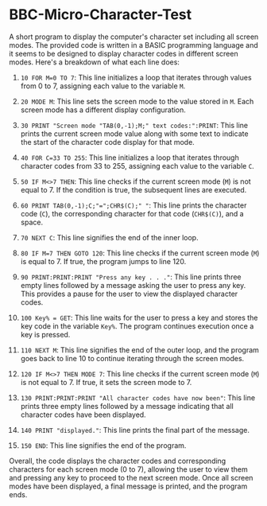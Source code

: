 # BBC-Micro-Character-Test
A short program to display the computer's character set including all screen modes.
The provided code is written in a BASIC programming language and it seems to be designed to display character codes in different screen modes. Here's a breakdown of what each line does:

1. `10 FOR M=0 TO 7`: This line initializes a loop that iterates through values from 0 to 7, assigning each value to the variable `M`.

2. `20 MODE M`: This line sets the screen mode to the value stored in `M`. Each screen mode has a different display configuration.

3. `30 PRINT "Screen mode "TAB(0,-1);M;" text codes:":PRINT`: This line prints the current screen mode value along with some text to indicate the start of the character code display for that mode.

4. `40 FOR C=33 TO 255`: This line initializes a loop that iterates through character codes from 33 to 255, assigning each value to the variable `C`.

5. `50 IF M<>7 THEN`: This line checks if the current screen mode (`M`) is not equal to 7. If the condition is true, the subsequent lines are executed.

6. `60 PRINT TAB(0,-1);C;"=";CHR$(C);" "`: This line prints the character code (`C`), the corresponding character for that code (`CHR$(C)`), and a space.

7. `70 NEXT C`: This line signifies the end of the inner loop.

8. `80 IF M=7 THEN GOTO 120`: This line checks if the current screen mode (`M`) is equal to 7. If true, the program jumps to line 120.

9. `90 PRINT:PRINT:PRINT "Press any key . . ."`: This line prints three empty lines followed by a message asking the user to press any key. This provides a pause for the user to view the displayed character codes.

10. `100 Key% = GET`: This line waits for the user to press a key and stores the key code in the variable `Key%`. The program continues execution once a key is pressed.

11. `110 NEXT M`: This line signifies the end of the outer loop, and the program goes back to line 10 to continue iterating through the screen modes.

12. `120 IF M<>7 THEN MODE 7`: This line checks if the current screen mode (`M`) is not equal to 7. If true, it sets the screen mode to 7.

13. `130 PRINT:PRINT:PRINT "All character codes have now been"`: This line prints three empty lines followed by a message indicating that all character codes have been displayed.

14. `140 PRINT "displayed."`: This line prints the final part of the message.

15. `150 END`: This line signifies the end of the program.

Overall, the code displays the character codes and corresponding characters for each screen mode (0 to 7), allowing the user to view them and pressing any key to proceed to the next screen mode. Once all screen modes have been displayed, a final message is printed, and the program ends.
